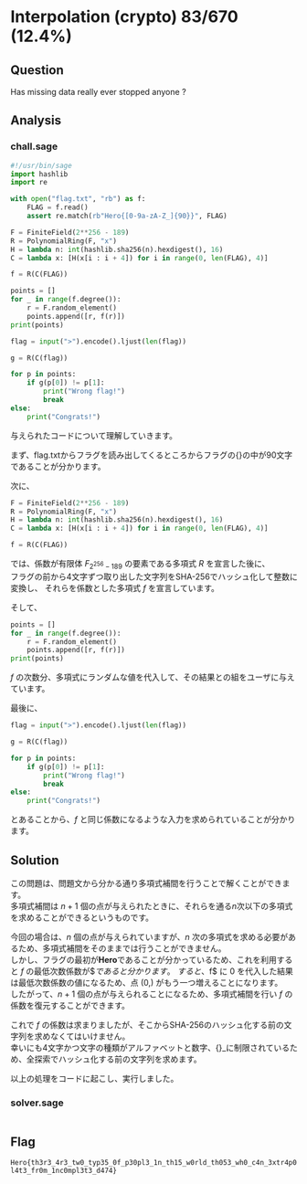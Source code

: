 # Interpolation (crypto) 83/670 (12.4%)

## Question

Has missing data really ever stopped anyone ?

## Analysis

### chall.sage

```python
#!/usr/bin/sage
import hashlib
import re

with open("flag.txt", "rb") as f:
    FLAG = f.read()
    assert re.match(rb"Hero{[0-9a-zA-Z_]{90}}", FLAG)

F = FiniteField(2**256 - 189)
R = PolynomialRing(F, "x")
H = lambda n: int(hashlib.sha256(n).hexdigest(), 16)
C = lambda x: [H(x[i : i + 4]) for i in range(0, len(FLAG), 4)]

f = R(C(FLAG))

points = []
for _ in range(f.degree()):
    r = F.random_element()
    points.append([r, f(r)])
print(points)

flag = input(">").encode().ljust(len(flag))

g = R(C(flag))

for p in points:
    if g(p[0]) != p[1]:
        print("Wrong flag!")
        break
else:
    print("Congrats!")
```

与えられたコードについて理解していきます。

まず、flag.txtからフラグを読み出してくるところからフラグの{}の中が90文字であることが分かります。

次に、
``` python
F = FiniteField(2**256 - 189)
R = PolynomialRing(F, "x")
H = lambda n: int(hashlib.sha256(n).hexdigest(), 16)
C = lambda x: [H(x[i : i + 4]) for i in range(0, len(FLAG), 4)]

f = R(C(FLAG))
```

では、係数が有限体 $F_{2^{256}-189}$ の要素である多項式 $R$ を宣言した後に、\
フラグの前から4文字ずつ取り出した文字列をSHA-256でハッシュ化して整数に変換し、
それらを係数とした多項式 $f$ を宣言しています。

そして、
```python
points = []
for _ in range(f.degree()):
    r = F.random_element()
    points.append([r, f(r)])
print(points)
```
$f$ の次数分、多項式にランダムな値を代入して、その結果との組をユーザに与えています。

最後に、
```python
flag = input(">").encode().ljust(len(flag))

g = R(C(flag))

for p in points:
    if g(p[0]) != p[1]:
        print("Wrong flag!")
        break
else:
    print("Congrats!")
```
とあることから、$f$ と同じ係数になるような入力を求められていることが分かります。

## Solution
この問題は、問題文から分かる通り多項式補間を行うことで解くことができます。\
多項式補間は $n+1$ 個の点が与えられたときに、それらを通る$n$次以下の多項式を求めることができるというものです。

今回の場合は、$n$ 個の点が与えられていますが、$n$ 次の多項式を求める必要があるため、多項式補間をそのままでは行うことができません。\
しかし、フラグの最初が**Hero**であることが分かっているため、これを利用すると $f$ の最低次数係数が$$であると分かります。\
すると、$f$ に $0$ を代入した結果は最低次数係数の値になるため、点 $(0, )$ がもう一つ増えることになります。\
したがって、$n+1$ 個の点が与えられることになるため、多項式補間を行い $f$ の係数を復元することができます。

これで $f$ の係数は求まりましたが、そこからSHA-256のハッシュ化する前の文字列を求めなくてはいけません。\
幸いにも4文字かつ文字の種類がアルファベットと数字、{}_に制限されているため、全探索でハッシュ化する前の文字列を求めます。

以上の処理をコードに起こし、実行しました。

### solver.sage

```python

```

## Flag
`Hero{th3r3_4r3_tw0_typ35_0f_p30pl3_1n_th15_w0rld_th053_wh0_c4n_3xtr4p0l4t3_fr0m_1nc0mpl3t3_d474}`